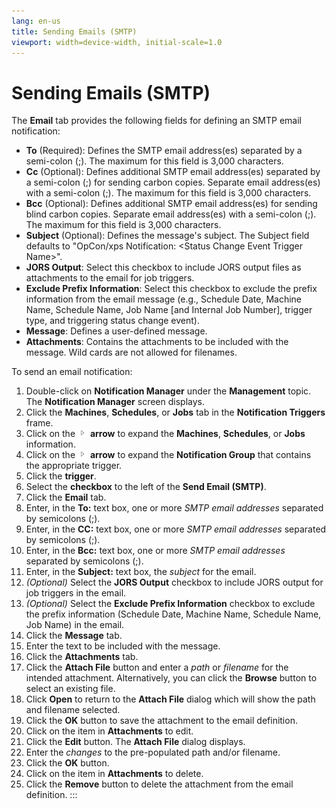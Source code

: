 ```yaml
---
lang: en-us
title: Sending Emails (SMTP)
viewport: width=device-width, initial-scale=1.0
---
```


# Sending Emails (SMTP)

The **Email** tab provides the following fields for defining an SMTP
email notification:

-   **To** (Required): Defines the SMTP email address(es) separated by a
    semi-colon (;). The maximum for this field is 3,000 characters.
-   **Cc** (Optional): Defines additional SMTP email address(es)
    separated by a semi-colon (;) for sending carbon copies. Separate
    email address(es) with a semi-colon (;). The maximum for this field
    is 3,000 characters.
-   **Bcc** (Optional): Defines additional SMTP email address(es) for
    sending blind carbon copies. Separate email address(es) with a
    semi-colon (;). The maximum for this field is 3,000 characters.
-   **Subject** (Optional): Defines the message's subject. The Subject
    field defaults to "OpCon/xps Notification: \<Status Change Event
    Trigger Name\>".
-   **JORS Output**: Select this checkbox to include JORS output files
    as attachments to the email for job triggers.
-   **Exclude Prefix Information**: Select this checkbox to exclude the
    prefix information from the email message (e.g., Schedule Date,
    Machine Name, Schedule Name, Job Name \[and Internal Job Number\],     trigger type, and triggering status change event).
-   **Message**: Defines a user-defined message.
-   **Attachments**: Contains the attachments to be included with the
    message. Wild cards are not allowed for filenames.

To send an email notification:

1.  Double-click on **Notification Manager** under the **Management**
    topic. The **Notification Manager** screen displays.
2.  Click the **Machines**, **Schedules**, or **Jobs** tab in the
    **Notification Triggers** frame.
3.  Click on the ![](../../../Resources/Images/EM/EMarrowtoexpand.png)
    **arrow** to expand the **Machines**, **Schedules**, or **Jobs**
    information.
4.  Click on the ![](../../../Resources/Images/EM/EMarrowtoexpand.png)
    **arrow** to expand the **Notification Group** that contains the
    appropriate trigger.
5.  Click the **trigger**.
6.  Select the **checkbox** to the left of the **Send Email (SMTP)**.
7.  Click the **Email** tab.
8.  Enter, in the **To:** text box, one or more *SMTP email addresses*
    separated by semicolons (;).
9.  Enter, in the **CC:** text box, one or more *SMTP email addresses*
    separated by semicolons (;).
10. Enter, in the **Bcc:** text box, one or more *SMTP email addresses*
    separated by semicolons (;).
11. Enter, in the **Subject:** text box, the *subject* for the email.
12. *(Optional)* Select the **JORS Output** checkbox to
    include JORS output for job triggers in the email.
13. *(Optional)* Select the **Exclude Prefix
    Information** checkbox to exclude the prefix information (Schedule
    Date, Machine Name, Schedule Name, Job Name) in the email.
14. Click the **Message** tab.
15. Enter the text to be included with the message.
16. Click the **Attachments** tab.
17. Click the **Attach File** button and enter a *path* or *filename*
    for the intended attachment. Alternatively, you can click the
    **Browse** button to select an existing file.
18. Click **Open** to return to the **Attach File** dialog which will
    show the path and filename selected.
19. Click the **OK** button to save the attachment to the email
    definition.
20. Click on the item in **Attachments** to edit.
21. Click the **Edit** button. The **Attach File** dialog displays.
22. Enter the *changes* to the pre-populated path and/or filename.
23. Click the **OK** button.
24. Click on the item in **Attachments** to delete.
25. Click the **Remove** button to delete the attachment from the email
    definition.
:::

 

